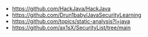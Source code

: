 - https://github.com/HackJava/HackJava
- https://github.com/Drun1baby/JavaSecurityLearning
- https://github.com/topics/static-analysis?l=java
- https://github.com/ax1sX/SecurityList/tree/main